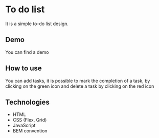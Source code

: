 # To do list
It is a simple to-do list design.
## Demo
You can find a demo

## How to use
You can add tasks, it is possible to mark the completion of a task,
by clicking on the green icon and delete a task by clicking on the red icon
## Technologies
- HTML
- CSS (Flex, Grid)
- JavaScript
- BEM convention
